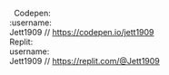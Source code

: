 &nbsp;
Codepen: </br>
:username:</br>
    Jett1909 // https://codepen.io/jett1909</br>
Replit:</br>
  username:</br>
    Jett1909 // https://replit.com/@Jett1909
